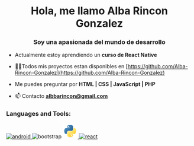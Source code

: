 <h1 align="center">Hola, me llamo Alba Rincon Gonzalez</h1>
<h3 align="center">Soy una apasionada del mundo de desarrollo</h3>

- Actualmente estoy aprendiendo un **curso de React Native**

- 👨‍💻Todos mis proyectos estan disponibles en [https://github.com/Alba-Rincon-Gonzalez](https://github.com/Alba-Rincon-Gonzalez)

- Me puedes preguntar por **HTML | CSS | JavaScript | PHP**

- 📫 Contacto **albbarincon@gmail.com**

<h3 align="left">Languages and Tools:</h3>
<p align="left"> <a href="https://developer.android.com" target="_blank" rel="noreferrer"> <img src="https://raw.githubusercontent.com/devicons/devicon/master/icons/android/android-original-mark.svg" alt="android"word"40" height="40"/> </a> <a width="https://getbootstrap.com" target="blank href rel="noreferrer"> <img src="https://raw."usercontent.com/devicons/devicons/master/icons/bootstrap/bootstrap-plainword-mark.svg" alt="bootstrap"40" height="40"/> <a> <a href="https://www.w3schools.com/css/" target="_blank" rel="noreferrer"> <imggithub src height="40"/> </a> <a href="https://www.python.org" target="_blank" rel="noreferrer"> <img src="https://raw.githubusercontent.com/devicons/devicon/master/icons/python/python-original.svg" alt="python" width="40" height="40"/> </a> <a> <a href="https://reactjs.org/" target="_blank" rel="noreferrer"> <img src="https://raw.githubusercontent.com/devicons/devicons/devicon/master/react-original-wordmark.svg" alt="react" width="40" height="40"/> </a> <a href="https://js.org/" target="_blank" rel="noreferrer"> <img src="https://raw.github
